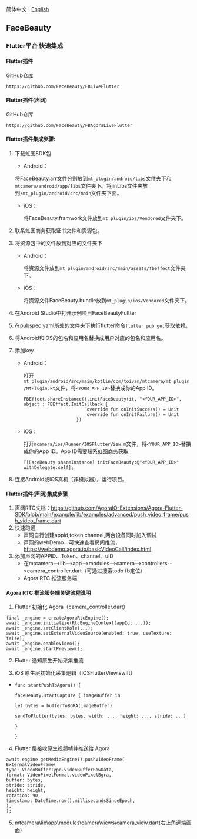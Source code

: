 简体中文 | [English](README_EN.md) 

## FaceBeauty

### Flutter平台 快速集成

#### Flutter插件

GitHub仓库

```apl
https://github.com/FaceBeauty/FBLiveFlutter
```

#### Flutter插件(声网)

GitHub仓库

```
https://github.com/FaceBeauty/FBAgoraLiveFlutter
```

#### Flutter插件集成步骤:

1. 下载虹图SDK包

   - Android：


   ​	将FaceBeauty.arr文件分别放到`mt_plugin/android/libs`文件夹下和`mtcamera/android/app/libs`文件夹下。将jinLibs文件夹放到`/mt_plugin/android/src/main`文件夹下面。

   - iOS：

     将FaceBeauty.framwork文件放到`mt_plugin/ios/Vendored`文件夹下。

2. 联系虹图商务获取证书文件和资源包。

3. 将资源包中的文件放到对应的文件夹下

   - Android：

     将资源文件放到`mt_plugin/android/src/main/assets/fbeffect`文件夹下。

   - iOS：

     将资源文件FaceBeauty.bundle放到`mt_plugin/ios/Vendored`文件夹下。

4. 在Android Studio中打开示例项目FaceBeautyFultter

5. 在pubspec.yaml所处的文件夹下执行flutter命令`flutter pub get`获取依赖。

6. 将Android和iOS的包名和应用名替换成用户对应的包名和应用名。

7. 添加key

   - Android：

     打开`mt_plugin/android/src/main/kotlin/com/toivan/mtcamera/mt_plugin/MtPlugin.kt`文件，将`<YOUR_APP_ID>`替换成你的App ID。

     ```
     FBEffect.shareInstance().initFaceBeauty(it, "<YOUR_APP_ID>", object : FBEffect.InitCallback {
                             override fun onInitSuccess() = Unit
                             override fun onInitFailure() = Unit
                         })
     ```

   - iOS：

     打开`mcamera/ios/Runner/IOSFlutterView.m`文件，将`<YOUR_APP_ID>`替换成你的App ID。App ID需要联系虹图商务获取

     ```
     [[FaceBeauty shareInstance] initFaceBeauty:@"<YOUR_APP_ID>" withDelegate:self];
     ```

8. 连接Android或iOS真机（非模拟器），运行项目。

#### Flutter插件(声网)集成步骤

1. 声网RTC文档：https://github.com/AgoraIO-Extensions/Agora-Flutter-SDK/blob/main/example/lib/examples/advanced/push_video_frame/push_video_frame.dart
2. 快速跑通
   - 声网自行创建appid,token,channel,两台设备同时加入调试
   - 声网的webDemo，可快速查看房间推流，https://webdemo.agora.io/basicVideoCall/index.html
3. 添加声网的APPID、Token、channel、uID
   - 在mtcamera-->lib-->app-->modules-->camera-->controllers-->camera_controller.dart（可通过搜索todo fb定位）
   - Agora RTC 推流服务端

#### Agora RTC 推流服务端关键流程说明

1.  Flutter 初始化 Agora（camera_controller.dart）

   ```
   final _engine = createAgoraRtcEngine();
   await _engine.initialize(RtcEngineContext(appId: ...));
   await _engine.setClientRole(...);
   await _engine.setExternalVideoSource(enabled: true, useTexture: false);
   await _engine.enableVideo();
   await _engine.startPreview();
   ```

2. Flutter 通知原生开始采集推流

3.  iOS 原生层初始化采集逻辑（IOSFlutterView.swift）

   - ```
     func startPushToAgora() {
     
     faceBeauty.startCapture { imageBuffer in
     
     let bytes = bufferToBGRA(imageBuffer)
     
     sendToFlutter(bytes: bytes, width: ..., height: ..., stride: ...)
     
     }
     
     }
     ```

4.  Flutter 层接收原生视频帧并推送给 Agora

   ```
   await engine.getMediaEngine().pushVideoFrame(
   ExternalVideoFrame(
   type: VideoBufferType.videoBufferRawData,
   format: VideoPixelFormat.videoPixelBgra,
   buffer: bytes,
   stride: stride,
   height: height,
   rotation: 90,
   timestamp: DateTime.now().millisecondsSinceEpoch,
   ),
   );
   ```

5. mtcamera\lib\app\modules\camera\views\camera_view.dart(右上角远端画面)